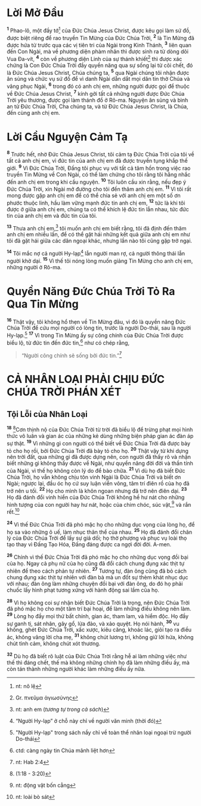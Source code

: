 # Lời Mở Ðầu

<sup><b>1</b></sup> Phao-lô, một đầy tớ[^1-77f944d4-d2e5-4cbe-b264-77528ef850b6] của Ðức Chúa Jesus Christ, được kêu gọi làm sứ đồ, được biệt riêng để rao truyền Tin Mừng của Ðức Chúa Trời, <sup><b>2</b></sup> là Tin Mừng đã được hứa từ trước qua các vị tiên tri của Ngài trong Kinh Thánh, <sup><b>3</b></sup> liên quan đến Con Ngài, mà về phương diện phàm nhân thì được sinh ra từ dòng dõi Vua Ða-vít, <sup><b>4</b></sup> còn về phương diện Linh của sự thánh khiết[^2-77f944d4-d2e5-4cbe-b264-77528ef850b6] thì được xác chứng là Con Ðức Chúa Trời đầy quyền năng qua sự sống lại từ cõi chết, đó là Ðức Chúa Jesus Christ, Chúa chúng ta, <sup><b>5</b></sup> qua Ngài chúng tôi nhận được ân sủng và chức vụ sứ đồ để vì danh Ngài dẫn dắt mọi dân tin thờ Chúa và vâng phục Ngài, <sup><b>6</b></sup> trong đó có anh chị em, những người được gọi để thuộc về Ðức Chúa Jesus Christ, <sup><b>7</b></sup> kính gởi tất cả những người được Ðức Chúa Trời yêu thương, được gọi làm thánh đồ ở Rô-ma. Nguyện ân sủng và bình an từ Ðức Chúa Trời, Cha chúng ta, và từ Ðức Chúa Jesus Christ, là Chúa, đến cùng anh chị em.

# Lời Cầu Nguyện Cảm Tạ

<sup><b>8</b></sup> Trước hết, nhờ Ðức Chúa Jesus Christ, tôi cảm tạ Ðức Chúa Trời của tôi về tất cả anh chị em, vì đức tin của anh chị em đã được truyền tụng khắp thế giới. <sup><b>9</b></sup> Vì Ðức Chúa Trời, Ðấng tôi phục vụ với tất cả tâm hồn trong việc rao truyền Tin Mừng về Con Ngài, có thể làm chứng cho tôi rằng tôi hằng nhắc đến anh chị em trong khi cầu nguyện. <sup><b>10</b></sup> Tôi luôn cầu xin rằng, nếu đẹp ý Ðức Chúa Trời, xin Ngài mở đường cho tôi đến thăm anh chị em. <sup><b>11</b></sup> Vì tôi rất mong được gặp anh chị em để có thể chia sẻ với anh chị em một số ơn phước thuộc linh, hầu làm vững mạnh đức tin anh chị em, <sup><b>12</b></sup> tức là khi tôi được ở giữa anh chị em, chúng ta có thể khích lệ đức tin lẫn nhau, tức đức tin của anh chị em và đức tin của tôi.

<sup><b>13</b></sup> Thưa anh chị em,[^3-77f944d4-d2e5-4cbe-b264-77528ef850b6] tôi muốn anh chị em biết rằng, tôi đã định đến thăm anh chị em nhiều lần, để có thể gặt hái những kết quả giữa anh chị em như tôi đã gặt hái giữa các dân ngoại khác, nhưng lần nào tôi cũng gặp trở ngại.

<sup><b>14</b></sup> Tôi mắc nợ cả người Hy-lạp[^4-77f944d4-d2e5-4cbe-b264-77528ef850b6] lẫn người man rợ, cả người thông thái lẫn người khờ dại. <sup><b>15</b></sup> Vì thế tôi nóng lòng muốn giảng Tin Mừng cho anh chị em, những người ở Rô-ma.

# Quyền Năng Ðức Chúa Trời Tỏ Ra Qua Tin Mừng

<sup><b>16</b></sup> Thật vậy, tôi không hổ thẹn về Tin Mừng đâu, vì đó là quyền năng Ðức Chúa Trời để cứu mọi người có lòng tin, trước là người Do-thái, sau là người Hy-lạp.[^5-77f944d4-d2e5-4cbe-b264-77528ef850b6] <sup><b>17</b></sup> Vì trong Tin Mừng ấy sự công chính của Ðức Chúa Trời được biểu lộ, từ đức tin đến đức tin,[^6-77f944d4-d2e5-4cbe-b264-77528ef850b6] như có chép rằng,

> “Người công chính sẽ sống bởi đức tin.”[^7-77f944d4-d2e5-4cbe-b264-77528ef850b6]

# CẢ NHÂN LOẠI PHẢI CHỊU ÐỨC CHÚA TRỜI PHÁN XÉT

## Tội Lỗi của Nhân Loại

<sup><b>18</b></sup> [^1@-77f944d4-d2e5-4cbe-b264-77528ef850b6]Cơn thịnh nộ của Ðức Chúa Trời từ trời đã biểu lộ để trừng phạt mọi hình thức vô luân và gian ác của những kẻ dùng những biện pháp gian ác đàn áp sự thật. <sup><b>19</b></sup> Vì những gì con người có thể biết về Ðức Chúa Trời đã được bày tỏ cho họ rồi, bởi Ðức Chúa Trời đã bày tỏ cho họ. <sup><b>20</b></sup> Thật vậy từ khi dựng nên trời đất, qua những gì đã được dựng nên, con người đã thấy rõ và nhận biết những gì không thấy được về Ngài, như quyền năng đời đời và thần tính của Ngài, vì thế họ không còn lý do để bào chữa. <sup><b>21</b></sup> Vì dù họ đã biết Ðức Chúa Trời, họ vẫn không chịu tôn vinh Ngài là Ðức Chúa Trời và biết ơn Ngài; ngược lại, đầu óc họ cứ suy luận viển vông, tâm trí điên rồ của họ đã trở nên u tối. <sup><b>22</b></sup> Họ cho mình là khôn ngoan nhưng đã trở nên điên dại. <sup><b>23</b></sup> Họ đã đánh đổi vinh hiển của Ðức Chúa Trời không hề hư nát cho những hình tượng của con người hay hư nát, hoặc của chim chóc, súc vật,[^8-77f944d4-d2e5-4cbe-b264-77528ef850b6] và rắn rết.[^9-77f944d4-d2e5-4cbe-b264-77528ef850b6]

<sup><b>24</b></sup> Vì thế Ðức Chúa Trời đã phó mặc họ cho những dục vọng của lòng họ, để họ sa vào những ô uế, làm nhục thân thể của nhau. <sup><b>25</b></sup> Họ đã đánh đổi chân lý của Ðức Chúa Trời để lấy sự giả dối; họ thờ phượng và phục vụ loài thọ tạo thay vì Ðấng Tạo Hóa, Ðấng đáng được ca ngợi đời đời. A-men.

<sup><b>26</b></sup> Chính vì thế Ðức Chúa Trời đã phó mặc họ cho những dục vọng đồi bại của họ. Ngay cả phụ nữ của họ cũng đã đổi cách chung đụng xác thịt tự nhiên để theo cách phản tự nhiên. <sup><b>27</b></sup> Tương tự, đàn ông cũng đã bỏ cách chung đụng xác thịt tự nhiên với đàn bà mà un đốt sự thèm khát nhục dục với nhau; đàn ông làm những chuyện đồi bại với đàn ông, do đó họ phải chuốc lấy hình phạt tương xứng với hành động sai lầm của họ.

<sup><b>28</b></sup> Vì họ không coi sự nhận biết Ðức Chúa Trời là trọng, nên Ðức Chúa Trời đã phó mặc họ cho một tâm trí bại hoại, để làm những điều không nên làm. <sup><b>29</b></sup> Lòng họ đầy mọi thứ bất chính, gian ác, tham lam, và hiểm độc. Họ đầy sự ganh tị, sát nhân, gây gổ, lừa đảo, và xảo quyệt. Họ nói hành, <sup><b>30</b></sup> vu khống, ghét Ðức Chúa Trời, xấc xược, kiêu căng, khoác lác, giỏi tạo ra điều ác, không vâng lời cha mẹ, <sup><b>31</b></sup> không chút lương tri, không giữ lời hứa, không chút tình cảm, không chút xót thương.

<sup><b>32</b></sup> Dù họ đã biết rõ luật của Ðức Chúa Trời rằng hễ ai làm những việc như thế thì đáng chết, thế mà không những chính họ đã làm những điều ấy, mà còn tán thành những người khác làm những điều ấy nữa.

[^1-77f944d4-d2e5-4cbe-b264-77528ef850b6]: nt: nô lệ

[^2-77f944d4-d2e5-4cbe-b264-77528ef850b6]: Gr. πνεῦμα ἁγιωσύνης

[^3-77f944d4-d2e5-4cbe-b264-77528ef850b6]: nt: anh em (_tương tự trong cả sách_)

[^4-77f944d4-d2e5-4cbe-b264-77528ef850b6]: “Người Hy-lạp” ở chỗ này chỉ về người văn minh (thời đó)

[^5-77f944d4-d2e5-4cbe-b264-77528ef850b6]: "Người Hy-lạp" trong sách nầy chỉ về toàn thể nhân loại ngoại trừ người Do-thái

[^6-77f944d4-d2e5-4cbe-b264-77528ef850b6]: ctd: càng ngày tin Chúa mãnh liệt hơn

[^7-77f944d4-d2e5-4cbe-b264-77528ef850b6]: nt: Hab 2:4

[^8-77f944d4-d2e5-4cbe-b264-77528ef850b6]: nt: động vật bốn cẳng

[^9-77f944d4-d2e5-4cbe-b264-77528ef850b6]: nt: loài bò sát

[^1@-77f944d4-d2e5-4cbe-b264-77528ef850b6]: (1:18 - 3:20)
